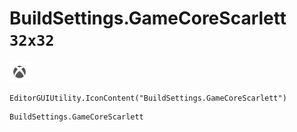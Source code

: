 # BuildSettings.GameCoreScarlett `32x32`
<img src="/img/BuildSettings.GameCoreScarlett.png" width=32 height=32>

``` CSharp
EditorGUIUtility.IconContent("BuildSettings.GameCoreScarlett")
```
```
BuildSettings.GameCoreScarlett
```
